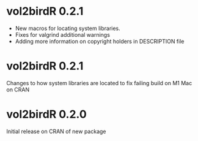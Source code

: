 # vol2birdR 0.2.1
* New macros for locating system libraries.
* Fixes for valgrind additional warnings
* Adding more information on copyright holders in DESCRIPTION file

# vol2birdR 0.2.1
Changes to how system libraries are located to fix failing build on M1 Mac on CRAN

# vol2birdR 0.2.0
Initial release on CRAN of new package
